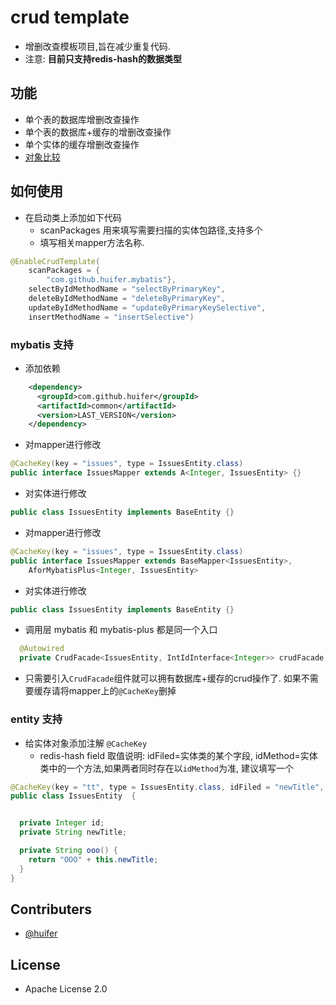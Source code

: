 # crud template
- 增删改查模板项目,旨在减少重复代码. 
- 注意: **目前只支持redis-hash的数据类型** 


## 功能
- 单个表的数据库增删改查操作
- 单个表的数据库+缓存的增删改查操作
- 单个实体的缓存增删改查操作
- [对象比较](./doc/object-compare.md)

## 如何使用
- 在启动类上添加如下代码
    - scanPackages 用来填写需要扫描的实体包路径,支持多个
    - 填写相关mapper方法名称. 
```java
@EnableCrudTemplate(
    scanPackages = {
        "com.github.huifer.mybatis"},
    selectByIdMethodName = "selectByPrimaryKey",
    deleteByIdMethodName = "deleteByPrimaryKey",
    updateByIdMethodName = "updateByPrimaryKeySelective",
    insertMethodName = "insertSelective")

```

### mybatis 支持
- 添加依赖  

```xml
    <dependency>
      <groupId>com.github.huifer</groupId>
      <artifactId>common</artifactId>
      <version>LAST_VERSION</version>
    </dependency>
```

- 对mapper进行修改
```java
@CacheKey(key = "issues", type = IssuesEntity.class)
public interface IssuesMapper extends A<Integer, IssuesEntity> {}
```

- 对实体进行修改

```java
public class IssuesEntity implements BaseEntity {}
```



- 对mapper进行修改

```java
@CacheKey(key = "issues", type = IssuesEntity.class)
public interface IssuesMapper extends BaseMapper<IssuesEntity>,
    AforMybatisPlus<Integer, IssuesEntity> 
```

- 对实体进行修改

```java
public class IssuesEntity implements BaseEntity {}
```


- 调用层 mybatis 和 mybatis-plus 都是同一个入口

```java
  @Autowired
  private CrudFacade<IssuesEntity, IntIdInterface<Integer>> crudFacade;
```
- 只需要引入`CrudFacade`组件就可以拥有数据库+缓存的crud操作了. 如果不需要缓存请将mapper上的`@CacheKey`删掉




### entity 支持

- 给实体对象添加注解 `@CacheKey`
    - redis-hash field 取值说明: idFiled=实体类的某个字段, idMethod=实体类中的一个方法,如果两者同时存在以`idMethod`为准, 建议填写一个
    
    
```java
@CacheKey(key = "tt", type = IssuesEntity.class, idFiled = "newTitle", idMethod = "ooo")
public class IssuesEntity  {


  private Integer id;
  private String newTitle;

  private String ooo() {
    return "OOO" + this.newTitle;
  }
}
```



## Contributers
- [@huifer](https://github.com/huifer)

## License
- Apache License 2.0